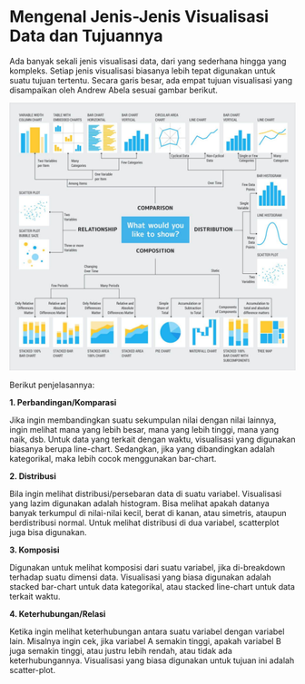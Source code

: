 # Mengenal Jenis-Jenis Visualisasi Data dan Tujuannya

Ada banyak sekali jenis visualisasi data, dari yang sederhana hingga yang kompleks. Setiap jenis visualisasi biasanya lebih tepat digunakan untuk suatu tujuan tertentu. Secara garis besar, ada empat tujuan visualisasi yang disampaikan oleh Andrew Abela sesuai gambar berikut.

<p align="center">
<img src="img/visualization_data.png">
</p>

Berikut penjelasannya:<br>

**1. Perbandingan/Komparasi**

Jika ingin membandingkan suatu sekumpulan nilai dengan nilai lainnya, ingin melihat mana yang lebih besar, mana yang lebih tinggi, mana yang naik, dsb. Untuk data yang terkait dengan waktu, visualisasi yang digunakan biasanya berupa line-chart. Sedangkan, jika yang dibandingkan adalah kategorikal, maka lebih cocok menggunakan bar-chart.

**2. Distribusi**

Bila ingin melihat distribusi/persebaran data di suatu variabel. Visualisasi yang lazim digunakan adalah histogram. Bisa melihat apakah datanya banyak terkumpul di nilai-nilai kecil, berat di kanan, atau simetris, ataupun berdistribusi normal. Untuk melihat distribusi di dua variabel, scatterplot juga bisa digunakan.

**3. Komposisi**

Digunakan untuk melihat komposisi dari suatu variabel, jika di-breakdown terhadap suatu dimensi data. Visualisasi yang biasa digunakan adalah stacked bar-chart untuk data kategorikal, atau stacked line-chart untuk data terkait waktu.

**4. Keterhubungan/Relasi**

Ketika ingin melihat keterhubungan antara suatu variabel dengan variabel lain. Misalnya ingin cek, jika variabel A semakin tinggi, apakah variabel B juga semakin tinggi, atau justru lebih rendah, atau tidak ada keterhubungannya. Visualisasi yang biasa digunakan untuk tujuan ini adalah scatter-plot.
